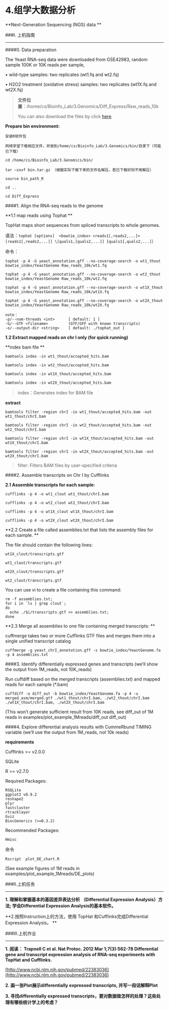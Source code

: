 # 4.组学大数据分析


**Next-Generation Sequencing (NGS) data **



###I. 上机指南

---


####0. Data preparation

The Yeast RNA-seq data were downloaded from GSE42983, random sample 100K or 10K reads per sample,  

•	wild-type samples:  two replicates (wt1.fq and wt2.fq)
    
•	H2O2 treatment (oxidative stress) samples: two replicates (wt1X.fq and wt2X.fq)


>**文件位置**：/home/cs/Bioinfo_Lab/3.Genomics/Diff_Express/Raw_reads_10k
>
> You can also download the files by click [here](https://www.jianguoyun.com/p/DdrDQPkQ0NLuBRiI2xk).




**Prepare bin environment:**
  
```
安装R软件包

网络学堂下载相应文件，并放到/home/cs/Bioinfo_Lab/3.Genomics/bin/目录下（可能已下载）

cd /home/cs/Bioinfo_Lab/3.Genomics/bin/

tar –zxvf bin.tar.gz （根据实际下载下来的文件名解压，若已下载好则不用解压）

source bin_path_R

cd ..

cd Diff_Express
```

####1. Align the RNA-seq reads to the genome

**1.1 map reads using Tophat **

TopHat maps short sequences from spliced transcripts to whole genomes.

语法：``
tophat [options]  <bowtie_index> <reads1[,reads2,...]> [reads1[,reads2,...]] \[quals1,[quals2,...]] [quals1[,quals2,...]］
``

命令：

``tophat -p 4 -G yeast_annotation.gff --no-coverage-search -o wt1_thout bowtie_index/YeastGenome Raw_reads_10k/wt1.fq 
``

``
tophat -p 4 -G yeast_annotation.gff --no-coverage-search -o wt2_thout bowtie_index/YeastGenome Raw_reads_10k/wt2.fq 
``

``
tophat -p 4 -G yeast_annotation.gff --no-coverage-search -o wt1X_thout bowtie_index/YeastGenome Raw_reads_10k/wt1X.fq 
``

``
tophat -p 4 -G yeast_annotation.gff --no-coverage-search -o wt2X_thout  bowtie_index/YeastGenome Raw_reads_10k/wt2X.fq 
``

```
note：
-p/--num-threads <int>      [ default: 1 ]
-G/--GTF <filename>         (GTF/GFF with known transcripts)
-o/--output-dir <string>    [ default: ./tophat_out ]

```

**1.2 Extract mapped reads on chr I  only (for quick running)**

**index bam file **
```
bamtools index -in wt1_thout/accepted_hits.bam 

bamtools index -in wt2_thout/accepted_hits.bam 

bamtools index -in wt1X_thout/accepted_hits.bam

bamtools index -in wt2X_thout/accepted_hits.bam 
```

>index：Generates index for BAM file

**extract**

```
bamtools filter -region chrI -in wt1_thout/accepted_hits.bam -out wt1_thout/chrI.bam

bamtools filter -region chrI -in wt2_thout/accepted_hits.bam -out wt2_thout/chrI.bam

bamtools filter -region chrI -in wt1X_thout/accepted_hits.bam -out wt1X_thout/chrI.bam

bamtools filter -region chrI -in wt2X_thout/accepted_hits.bam -out wt2X_thout/chrI.bam
```
>filter: Filters BAM files by user-specified criteria





####2. Assemble transcripts on Chr I by Cufflinks 

**2.1 Assemble transcripts for each sample:**
```
cufflinks -p 4 -o wt1_clout wt1_thout/chrI.bam 

cufflinks -p 4 -o wt2_clout wt2_thout/chrI.bam 

cufflinks -p 4 -o wt1X_clout wt1X_thout/chrI.bam 

cufflinks -p 4 -o wt2X_clout wt2X_thout/chrI.bam 
```

**2.2 Create a file called assemblies.txt that lists the assembly files for each sample. **

The file should contain the following lines:

```
wt1X_clout/transcripts.gtf

wt1_clout/transcripts.gtf

wt2X_clout/transcripts.gtf

wt2_clout/transcripts.gtf
```

You can use vi to create a file containing this command:

```
rm -f assemblies.txt;
for i in `ls | grep clout`;
do 
  echo ./$i/transcripts.gtf >> assemblies.txt;
done
```


**2.3 Merge all assemblies to one file containing merged transcripts: **

cuffmerge takes two or more Cufflinks GTF files and merges them into a single unified transcript catalog

``
cuffmerge -g yeast_chrI_annotation.gff -s bowtie_index/YeastGenome.fa  -p 4 assemblies.txt  
``



####3. Identify differentially expressed genes and transcripts 
(we’ll show the output from 1M_reads, not 10K_reads)

Run cuffdiff based on the merged transcripts (assemblies.txt) and mapped reads for each sample (*.bam)

``
cuffdiff -o diff_out -b bowtie_index/YeastGenome.fa -p 4 -u merged_asm/merged.gtf ./wt1_thout/chrI.bam, ./wt2_thout/chrI.bam   ./wt1X_thout/chrI.bam, ./wt2X_thout/chrI.bam  
``

(This won’t generate sufficient result from 10K reads, see diff_out of 1M reads in examples/plot_example_1Mreads/diff_out diff_out)




####4. Explore differential analysis results with CummeRbund TIMING variable
(we’ll use the output from 1M_reads, not 10k reads)

**requirements**

Cufflinks >= v2.0.0

SQLite

R >= v2.7.0

Required Packages:

    RSQLite
    ggplot2 v0.9.2
    reshape2
    plyr
    fastcluster
    rtracklayer
    Gviz
    BiocGenerics (>=0.3.2)
Recommended Packages:     

    Hmisc


命令

``
Rscript  plot_DE_chart.R
``

(See example figures of 1M reads in examples/plot_example_1Mreads/DE_plots)


###II.上机任务

---
**1. 理解和掌握基本的基因差异表达分析 （Differential Expression Analysis）方法; 学会Differential Expression Analysis的基本软件。**

**2.按照Instruction上的方法，使用 TopHat 和Cufflinks完成Differential Expression Analysis。 
**

###III.上机作业

---
**1. 阅读： Trapnell C  et al.    Nat Protoc. 2012 Mar 1;7(3):562-78   Differential gene and transcript expression analysis of RNA-seq experiments with TopHat and Cufflinks.**

[http://www.ncbi.nlm.nih.gov/pubmed/22383036](http://www.ncbi.nlm.nih.gov/pubmed/22383036)

**2. 画一张Plot展示differentially expressed transcripts, 并写一段话解释Plot**

**3. 寻找differentially expressed transcripts，要对数据做怎样的处理？这些处理有哪些统计学上的考虑？**




